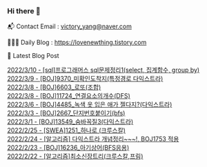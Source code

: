 ### Hi there 👋 

📬 Contact Email : victory_yang@naver.com 

👨🏻‍💻 Daily Blog : https://lovenewthing.tistory.com

🤩 Latest Blog Post

 [2022/3/10 - [sql]프로그래머스 sql문제정리1(select, 집계함수, group by)](https://lovenewthing.tistory.com/112) <br>
[2022/3/9 - [BOJ]9370_미확인도착지(특정경로 다익스트라)](https://lovenewthing.tistory.com/111) <br>
[2022/3/8 - [BOJ]6603_로또(조합)](https://lovenewthing.tistory.com/110) <br>
[2022/3/8 - [BOJ]11724_연결요소의개수(DFS)](https://lovenewthing.tistory.com/108) <br>
[2022/3/6 - [BOJ]4485_녹색 옷 입은 애가 젤다지?(다익스트라)](https://lovenewthing.tistory.com/107) <br>
[2022/3/3 - [BOJ]2667_단지번호붙이기(bfs)](https://lovenewthing.tistory.com/106) <br>
[2022/3/1 - [BOJ]13549_숨바꼭질3(다익스트라)](https://lovenewthing.tistory.com/105) <br>
[2022/2/25 - [SWEA]1251_하나로 (크루스칼)](https://lovenewthing.tistory.com/104) <br>
[2022/2/24 - [알고리즘] 다익스트라 개념정리~~~!, BOJ1753 적용](https://lovenewthing.tistory.com/103) <br>
[2022/2/23 - [BOJ]16236_아기상어(BFS응용)](https://lovenewthing.tistory.com/102) <br>
[2022/2/22 - [알고리즘]최소신장트리(크루스칼,프림)](https://lovenewthing.tistory.com/101) <br>
